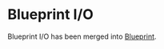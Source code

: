# Blueprint I/O

Blueprint I/O has been merged into [Blueprint](https://github.com/devstructure/blueprint).
